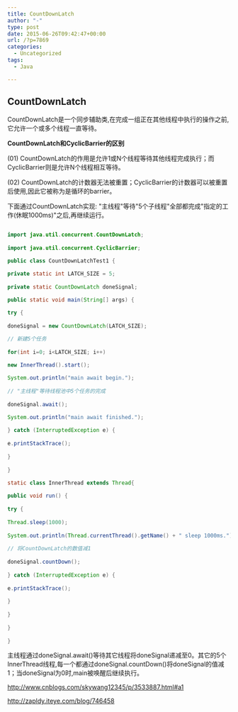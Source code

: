 ```yaml
---
title: CountDownLatch
author: "-"
type: post
date: 2015-06-26T09:42:47+00:00
url: /?p=7869
categories:
  - Uncategorized
tags:
  - Java

---
```

## CountDownLatch
CountDownLatch是一个同步辅助类,在完成一组正在其他线程中执行的操作之前,它允许一个或多个线程一直等待。

**CountDownLatch和CyclicBarrier的区别**
  
(01) CountDownLatch的作用是允许1或N个线程等待其他线程完成执行；而CyclicBarrier则是允许N个线程相互等待。
  
(02) CountDownLatch的计数器无法被重置；CyclicBarrier的计数器可以被重置后使用,因此它被称为是循环的barrier。

下面通过CountDownLatch实现: "主线程"等待"5个子线程"全部都完成"指定的工作(休眠1000ms)"之后,再继续运行。

```java

import java.util.concurrent.CountDownLatch;
  
import java.util.concurrent.CyclicBarrier;

public class CountDownLatchTest1 {

private static int LATCH_SIZE = 5;
  
private static CountDownLatch doneSignal;
  
public static void main(String[] args) {

try {
  
doneSignal = new CountDownLatch(LATCH_SIZE);

// 新建5个任务
  
for(int i=0; i<LATCH_SIZE; i++)
  
new InnerThread().start();

System.out.println("main await begin.");
  
// "主线程"等待线程池中5个任务的完成
  
doneSignal.await();

System.out.println("main await finished.");
  
} catch (InterruptedException e) {
  
e.printStackTrace();
  
}
  
}

static class InnerThread extends Thread{
  
public void run() {
  
try {
  
Thread.sleep(1000);
  
System.out.println(Thread.currentThread().getName() + " sleep 1000ms.");
  
// 将CountDownLatch的数值减1
  
doneSignal.countDown();
  
} catch (InterruptedException e) {
  
e.printStackTrace();
  
}
  
}
  
}
  
}

```

主线程通过doneSignal.await()等待其它线程将doneSignal递减至0。其它的5个InnerThread线程,每一个都通过doneSignal.countDown()将doneSignal的值减1；当doneSignal为0时,main被唤醒后继续执行。


http://www.cnblogs.com/skywang12345/p/3533887.html#a1

http://zapldy.iteye.com/blog/746458